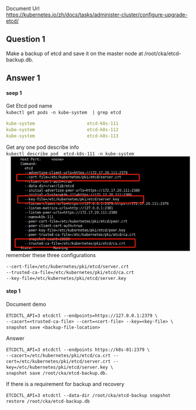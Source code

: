 Document Url  
https://kubernetes.io/zh/docs/tasks/administer-cluster/configure-upgrade-etcd/

## Question 1
Make a backup of etcd and save it on the master node at /root/cka/etcd-backup.db.
## Answer 1
#### seep 1
Get Etcd pod name  
`kubectl get pods -n kube-system  | grep etcd`
```yaml
kube-system                    etcd-k8s-111                                                      1/1     Running     5          80d
kube-system                    etcd-k8s-112                                                      1/1     Running     5          35d
kube-system                    etcd-k8s-113                                                      1/1     Running     5          35d
```
Get any one pod describe info  
`kubectl describe pod  etcd-k8s-111 -n kube-system`  
![img.png](../../image/8.png)  
remember these three configurations
```
--cert-file=/etc/kubernetes/pki/etcd/server.crt
--trusted-ca-file=/etc/kubernetes/pki/etcd/ca.crt
--key-file=/etc/kubernetes/pki/etcd/server.key
```
#### step 1
Document demo
```shell
ETCDCTL_API=3 etcdctl --endpoints=https://127.0.0.1:2379 \
--cacert=<trusted-ca-file> --cert=<cert-file> --key=<key-file> \
snapshot save <backup-file-location>
```
Answer
```shell
ETCDCTL_API=3 etcdctl --endpoints https://k8s-01:2379 \
--cacert=/etc/kubernetes/pki/etcd/ca.crt --cert=/etc/kubernetes/pki/etcd/server.crt --key=/etc/kubernetes/pki/etcd/server.key \
snapshot save /root/cka/etcd-backup.db.
```
If there is a requirement for backup and recovery
```shell
ETCDCTL_API=3 etcdctl --data-dir /root/cka/etcd-backup snapshot restore /root/cka/etcd-backup.db
```